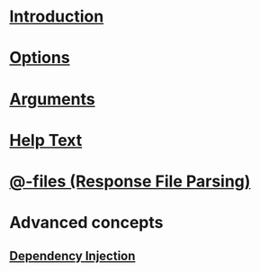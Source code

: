 # [Introduction](xref:doc-intro)
# [Options](xref:options)
# [Arguments](xref:arguments)
# [Help Text](xref:help-text)
# [@-files (Response File Parsing)](xref:response-file-parsing)
# Advanced concepts
## [Dependency Injection](xref:dependency-injection)
